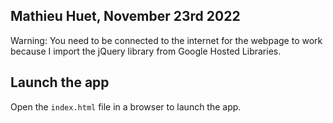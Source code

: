 ## Mathieu Huet, November 23rd 2022

Warning: You need to be connected to the internet for the webpage to work because I import the jQuery library from Google Hosted Libraries.

## Launch the app

Open the `index.html` file in a browser to launch the app.
